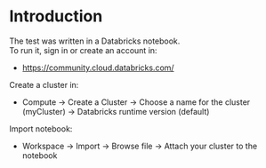 # Introduction  
The test was written in a Databricks notebook.  
To run it, sign in or create an account in:

- https://community.cloud.databricks.com/  

Create a cluster in:  

- Compute -> Create a Cluster -> Choose a name for the cluster (myCluster) -> Databricks runtime version (default)  

Import notebook:  

- Workspace -> Import -> Browse file -> Attach your cluster to the notebook
